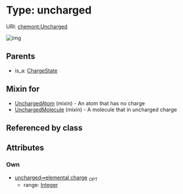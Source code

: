 
# Type: uncharged




URI: [chemont:Uncharged](http://w3id.org/chemontUncharged)


![img](http://yuml.me/diagram/nofunky;dir:TB/class/[UnchargedMolecule]uses%20-.->[Uncharged&#124;elemental_charge:integer%20%3F],[UnchargedAtom]uses%20-.->[Uncharged],[ChargeState]^-[Uncharged],[UnchargedMolecule],[UnchargedAtom],[ChargeState])

## Parents

 *  is_a: [ChargeState](ChargeState.md)

## Mixin for

 * [UnchargedAtom](UnchargedAtom.md) (mixin)  - An atom that has no charge
 * [UnchargedMolecule](UnchargedMolecule.md) (mixin)  - A molecule that in uncharged charge

## Referenced by class


## Attributes


### Own

 * [uncharged➞elemental charge](uncharged_elemental_charge.md)  <sub>OPT</sub>
    * range: [Integer](types/Integer.md)
